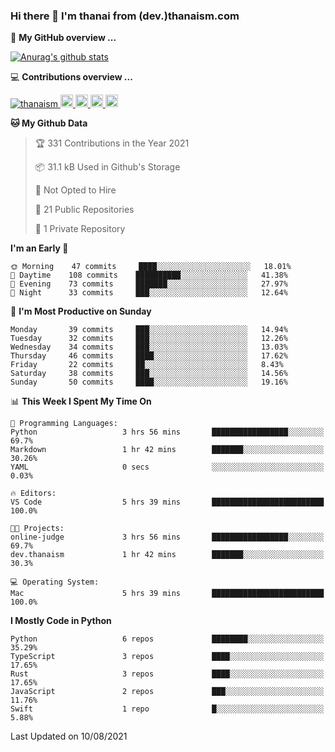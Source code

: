 ### Hi there 👋 I'm thanai from (dev.)thanaism.com

<!-- バッジ関連 -->
<!--
メイン：https://shields.io/category/social
GitHub view：https://github.com/antonkomarev/github-profile-views-counter
Qiita contributions：https://qiita.com/mikkame/items/f2c60d9caf8a8e38ec50
 -->

🍎 **My GitHub overview ...**

<!-- GitHubトロフィー -->
<!--
https://github.com/ryo-ma/github-profile-trophy
 -->

<!-- [![trophy](https://github-profile-trophy.vercel.app/?username=thanaism)](https://github.com/thanaism/thanaism) -->

<!-- GitHubステータス -->
<!--
https://github.com/anuraghazra/github-readme-stats
 -->

[![Anurag's github stats](https://github-readme-stats.vercel.app/api?username=thanaism&count_private=true&show_icons=true)](https://github.com/thanaism/thanaism)

<!-- [![ReadMe Card](https://github-readme-stats.vercel.app/api/pin/?username=thanaism&repo=thanaism)](https://github.com/thanaism/thanaism) -->

<!-- Skill icons -->
<!--
https://rahuldkjain.github.io/gh-profile-readme-generator/
 -->

💻 **Contributions overview ...**

<p align="left">

  <a href="https://github.com/thanaism/thanaism/">
    <img src="https://komarev.com/ghpvc/?username=thanaism" alt="thanaism" />
  </a>
  <a href="http://twitter.com/okinawa__noodle">
    <img height="20" src="https://img.shields.io/twitter/follow/okinawa__noodle?label=Twitter&logo=twitter&style=flat" />
  </a>
  <a href="https://github.com/thanaism">
    <img height="20" src="https://img.shields.io/github/followers/thanaism?label=follow&logo=github&style=flat" />
  </a>
  <!-- <a href="https://www.reddit.com/user/thanaism">
    <img height="20" src="https://img.shields.io/reddit/user-karma/combined/thanaism?label=Reddit&logo=reddit&style=flat" />
  </a>
  <a href="https://stackoverflow.com/users/5720201/thanaism">
    <img height="20" src="https://img.shields.io/stackexchange/stackoverflow/r/5720201?label=StackOverflow&logo=stack-overflow&style=flat" /> -->
  </a>
  <a href="http://qiita.com/thanai">
    <img height="20" src="https://qiita-badge.apiapi.app/s/thanai/posts.svg" />
  </a>
  <//qiita.com/thanai">
    <img height="20" src="https://qiita-badge.apiapi.app/s/thanai/contributions.svg" />
  </a>
</p>

<!--START_SECTION:waka-->
**🐱 My Github Data** 

> 🏆 331 Contributions in the Year 2021
 > 
> 📦 31.1 kB Used in Github's Storage 
 > 
> 🚫 Not Opted to Hire
 > 
> 📜 21 Public Repositories 
 > 
> 🔑 1 Private Repository 
 > 
**I'm an Early 🐤** 

```text
🌞 Morning    47 commits     ████░░░░░░░░░░░░░░░░░░░░░   18.01% 
🌆 Daytime    108 commits    ██████████░░░░░░░░░░░░░░░   41.38% 
🌃 Evening    73 commits     ███████░░░░░░░░░░░░░░░░░░   27.97% 
🌙 Night      33 commits     ███░░░░░░░░░░░░░░░░░░░░░░   12.64%

```
📅 **I'm Most Productive on Sunday** 

```text
Monday       39 commits     ███░░░░░░░░░░░░░░░░░░░░░░   14.94% 
Tuesday      32 commits     ███░░░░░░░░░░░░░░░░░░░░░░   12.26% 
Wednesday    34 commits     ███░░░░░░░░░░░░░░░░░░░░░░   13.03% 
Thursday     46 commits     ████░░░░░░░░░░░░░░░░░░░░░   17.62% 
Friday       22 commits     ██░░░░░░░░░░░░░░░░░░░░░░░   8.43% 
Saturday     38 commits     ███░░░░░░░░░░░░░░░░░░░░░░   14.56% 
Sunday       50 commits     ████░░░░░░░░░░░░░░░░░░░░░   19.16%

```


📊 **This Week I Spent My Time On** 

```text
💬 Programming Languages: 
Python                   3 hrs 56 mins       █████████████████░░░░░░░░   69.7% 
Markdown                 1 hr 42 mins        ███████░░░░░░░░░░░░░░░░░░   30.26% 
YAML                     0 secs              ░░░░░░░░░░░░░░░░░░░░░░░░░   0.03%

🔥 Editors: 
VS Code                  5 hrs 39 mins       █████████████████████████   100.0%

🐱‍💻 Projects: 
online-judge             3 hrs 56 mins       █████████████████░░░░░░░░   69.7% 
dev.thanaism             1 hr 42 mins        ███████░░░░░░░░░░░░░░░░░░   30.3%

💻 Operating System: 
Mac                      5 hrs 39 mins       █████████████████████████   100.0%

```

**I Mostly Code in Python** 

```text
Python                   6 repos             ████████░░░░░░░░░░░░░░░░░   35.29% 
TypeScript               3 repos             ████░░░░░░░░░░░░░░░░░░░░░   17.65% 
Rust                     3 repos             ████░░░░░░░░░░░░░░░░░░░░░   17.65% 
JavaScript               2 repos             ███░░░░░░░░░░░░░░░░░░░░░░   11.76% 
Swift                    1 repo              █░░░░░░░░░░░░░░░░░░░░░░░░   5.88%

```



 Last Updated on 10/08/2021
<!--END_SECTION:waka-->
